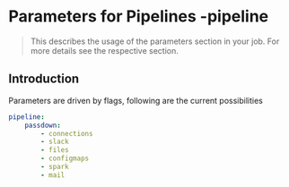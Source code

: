 <!-- markdownlint-disable MD033 -->
# Parameters for Pipelines -pipeline

> This describes the usage of the parameters section in your job. For more details see the respective section.

## Introduction

Parameters are driven by flags, following are the current possibilities

```yml
pipeline:
    passdown:
        - connections
        - slack
        - files
        - configmaps
        - spark
        - mail
```
